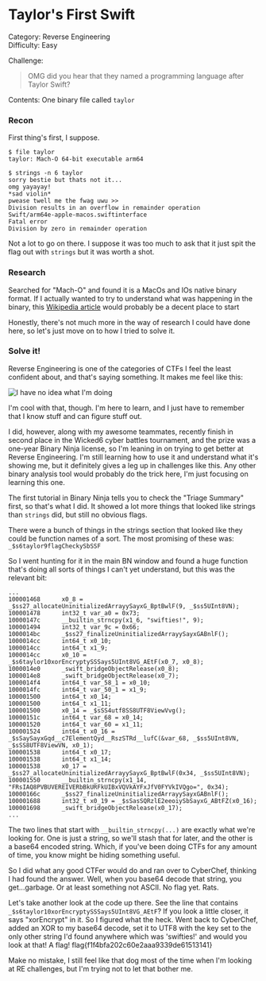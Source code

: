 # Taylor's First Swift
Category: Reverse Engineering<br>
Difficulty: Easy

Challenge:
> OMG did you hear that they named a programming language after Taylor Swift?
> 
Contents: One binary file called `taylor`

### Recon
First thing's first, I suppose.
```
$ file taylor
taylor: Mach-O 64-bit executable arm64

$ strings -n 6 taylor
sorry bestie but thats not it...
omg yayayay!
*sad violin*
pwease twell me the fwag uwu >> 
Division results in an overflow in remainder operation
Swift/arm64e-apple-macos.swiftinterface
Fatal error
Division by zero in remainder operation
```
Not a lot to go on there. I suppose it was too much to ask that it just spit the flag out with `strings` but it was
worth a shot.

### Research
Searched for "Mach-O" and found it is a MacOs and IOs native binary format. If I actually wanted to try to understand
what was happening in the binary, this [Wikipedia article](https://en.wikipedia.org/wiki/Mach-O) would probably be a
decent place to start

Honestly, there's not much more in the way of research I could have done here, so let's just move on to how I tried
to solve it.

### Solve it!
Reverse Engineering is one of the categories of CTFs I feel the least confident about, and that's saying something.
It makes me feel like this:

![I have no idea what I'm doing](https://i.kym-cdn.com/photos/images/newsfeed/000/234/765/b7e.jpg)

I'm cool with that, though. I'm here to learn, and I just have to remember that I know stuff and can figure stuff out.

I did, however, along with my awesome teammates, recently finish in second place in the Wicked6 cyber battles
tournament, and the prize was a one-year Binary Ninja license, so I'm leaning in on trying to get better at Reverse
Engineering. I'm still learning how to use it and understand what it's showing me, but it definitely gives a leg up
in challenges like this. Any other binary analysis tool would probably do the trick here, I'm just focusing on
learning this one.

The first tutorial in Binary Ninja tells you to check the "Triage Summary" first, so that's what I did. It showed a lot
more things that looked like strings than `strings` did, but still no obvious flags.

There were a bunch of things in the strings section that looked like they could be function names of a sort.
The most promising of these was: `_$s6taylor9flagCheckySbSSF`

So I went hunting for it in the main BN window and found a huge function that's doing all sorts of things I can't yet
understand, but this was the relevant bit:

```commandline
...
100001468      x0_8 = _$ss27_allocateUninitializedArrayySayxG_BptBwlF(9, _$ss5UInt8VN);
100001478      int32_t var_a0 = 0x73;
10000147c      __builtin_strncpy(x1_6, "swifties!", 9);
100001494      int32_t var_9c = 0x66;
1000014bc      _$ss27_finalizeUninitializedArrayySayxGABnlF();
1000014cc      int64_t x0_10;
1000014cc      int64_t x1_9;
1000014cc      x0_10 = _$s6taylor10xorEncryptySSSays5UInt8VG_AEtF(x0_7, x0_8);
1000014e0      _swift_bridgeObjectRelease(x0_8);
1000014e8      _swift_bridgeObjectRelease(x0_7);
1000014f4      int64_t var_58_1 = x0_10;
1000014fc      int64_t var_50_1 = x1_9;
100001500      int64_t x0_14;
100001500      int64_t x1_11;
100001500      x0_14 = _$sSS4utf8SS8UTF8ViewVvg();
10000151c      int64_t var_68 = x0_14;
100001520      int64_t var_60 = x1_11;
100001524      int64_t x0_16 = _$sSaySayxGqd__c7ElementQyd__RszSTRd__lufC(&var_68, _$ss5UInt8VN, _$sSS8UTF8ViewVN, x0_1);
100001538      int64_t x0_17;
100001538      int64_t x1_14;
100001538      x0_17 = _$ss27_allocateUninitializedArrayySayxG_BptBwlF(0x34, _$ss5UInt8VN);
100001550      __builtin_strncpy(x1_14, "FRsIAQ8PVBUVEREIVERbBkURFkUIBxVQVkAYFxJfV0FYVkIVQgo=", 0x34);
10000166c      _$ss27_finalizeUninitializedArrayySayxGABnlF();
100001688      int32_t x0_19 = _$sSasSQRzlE2eeoiySbSayxG_ABtFZ(x0_16);
100001698      _swift_bridgeObjectRelease(x0_17);
...
```
The two lines that start with `__builtin_strncpy(...)` are exactly what we're looking for. One is just a string,
so we'll stash that for later, and the other is a base64 encoded string. Which, if you've been doing CTFs for any
amount of time, you know might be hiding something useful.

So I did what any good CTFer would do and ran over to CyberChef, thinking I had found the answer. Well, when you
base64 decode that string, you get...garbage. Or at least something not ASCII. No flag yet. Rats.

Let's take another look at the code up there. See the line that contains `_$s6taylor10xorEncryptySSSays5UInt8VG_AEtF`?
If you look a little closer, it says "xorEncrypt" in it. So I figured what the heck. Went back to CyberChef, added an
XOR to my base64 decode, set it to UTF8 with the key set to the only other string I'd found anywhere which was
'swifties!' and would you look at that! A flag! flag{f1f4bfa202c60e2aaa9339de61513141}

Make no mistake, I still feel like that dog most of the time when I'm looking at RE challenges, but I'm trying not
to let that bother me.
